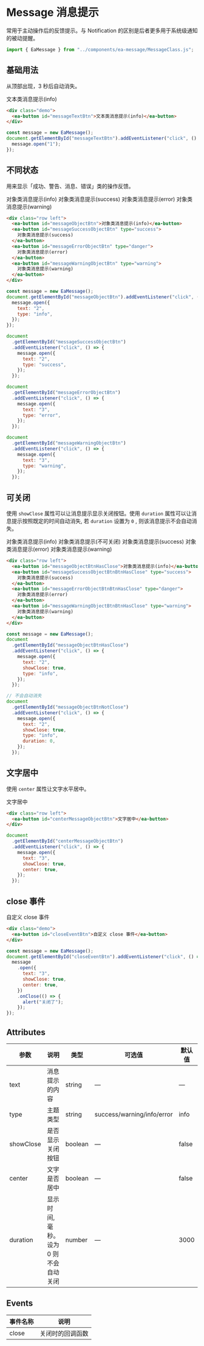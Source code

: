 <script setup>
import { onMounted } from 'vue'
import { EaMessage } from '../components/ea-message/MessageClass.js'

onMounted(() => {
    import('../index.js')
    import('./index.scss')

    const message = new EaMessage();

    // 基础用法
    document.getElementById('messageTextBtn').addEventListener('click', () => {
        message.open("1");
    })


    // 不同状态
    document.getElementById('messageObjectBtn').addEventListener('click', () => {
        message.open({
            text: "2",
            type: "info",
        });
    })

    document.getElementById('messageSuccessObjectBtn').addEventListener('click', () => {
        message.open({
            text: "2",
            type: "success",
        });
    })

    document.getElementById('messageErrorObjectBtn').addEventListener('click', () => {
        message.open({
            text: "3",
            type: "error",
        });
    })

    document.getElementById('messageWarningObjectBtn').addEventListener('click', () => {
        message.open({
            text: "3",
            type: "warning",
        });
    })

    
    // 不可关闭
    document.getElementById('messageObjectBtnHasClose').addEventListener('click', () => {
        message.open({
            text: "2",
            showClose: true,
            type: "info",
        });
    })

    document.getElementById('messageObjectBtnNotClose').addEventListener('click', () => {
        message.open({
            text: "2",
            showClose: true,
            type: "info",
            duration: 0,
        });
    })

    document.getElementById('messageSuccessObjectBtnBtnHasClose').addEventListener('click', () => {
        message.open({
            text: "2",
            showClose: true,
            type: "success",
        });
    })

    document.getElementById('messageErrorObjectBtnBtnHasClose').addEventListener('click', () => {
        message.open({
            text: "3",
            showClose: true,
            type: "error",
        });
    })

    document.getElementById('messageWarningObjectBtnBtnHasClose').addEventListener('click', () => {
        message.open({
            text: "3",
            showClose: true,
            type: "warning",
        });
    })

    // 文字居中
    document.getElementById('centerMessageObjectBtn').addEventListener('click', () => {
        message.open({
            text: "3",
            showClose: true,
            center: true,
        })
    })

    document.getElementById('closeEventBtn').addEventListener('click', () => {
        message.open({
            text: "3",
            showClose: true,
            center: true,
        }).onClose(() => {
            alert('关闭了');
        });
    })
})
</script>

# Message 消息提示

常用于主动操作后的反馈提示。与 Notification 的区别是后者更多用于系统级通知的被动提醒。

```js
import { EaMessage } from "../components/ea-message/MessageClass.js";
```

## 基础用法

从顶部出现，3 秒后自动消失。

<div class="demo">
    <ea-button id="messageTextBtn">文本类消息提示(info)</ea-button>
</div>

```html
<div class="demo">
  <ea-button id="messageTextBtn">文本类消息提示(info)</ea-button>
</div>
```

```js
const message = new EaMessage();
document.getElementById("messageTextBtn").addEventListener("click", () => {
  message.open("1");
});
```

## 不同状态

用来显示「成功、警告、消息、错误」类的操作反馈。

<div class="row left">
    <ea-button id="messageObjectBtn">对象类消息提示(info)</ea-button>
    <ea-button id="messageSuccessObjectBtn" type="success">对象类消息提示(success)</ea-button>
    <ea-button id="messageErrorObjectBtn" type="danger">对象类消息提示(error)</ea-button>
    <ea-button id="messageWarningObjectBtn" type="warning">对象类消息提示(warning)</ea-button>
</div>

```html
<div class="row left">
  <ea-button id="messageObjectBtn">对象类消息提示(info)</ea-button>
  <ea-button id="messageSuccessObjectBtn" type="success">
    对象类消息提示(success)
  </ea-button>
  <ea-button id="messageErrorObjectBtn" type="danger">
    对象类消息提示(error)
  </ea-button>
  <ea-button id="messageWarningObjectBtn" type="warning">
    对象类消息提示(warning)
  </ea-button>
</div>
```

```js
const message = new EaMessage();
document.getElementById("messageObjectBtn").addEventListener("click", () => {
  message.open({
    text: "2",
    type: "info",
  });
});

document
  .getElementById("messageSuccessObjectBtn")
  .addEventListener("click", () => {
    message.open({
      text: "2",
      type: "success",
    });
  });

document
  .getElementById("messageErrorObjectBtn")
  .addEventListener("click", () => {
    message.open({
      text: "3",
      type: "error",
    });
  });

document
  .getElementById("messageWarningObjectBtn")
  .addEventListener("click", () => {
    message.open({
      text: "3",
      type: "warning",
    });
  });
```

## 可关闭

使用 `showClose` 属性可以让消息提示显示关闭按钮。使用 `duration` 属性可以让消息提示按照既定的时间自动消失, 若 `duration` 设置为 `0` , 则该消息提示不会自动消失。

<div class="row left">
    <ea-button id="messageObjectBtnHasClose">对象类消息提示(info)</ea-button>
    <ea-button id="messageObjectBtnNotClose">对象类消息提示(不可关闭)</ea-button>
    <ea-button id="messageSuccessObjectBtnBtnHasClose" type="success">对象类消息提示(success)</ea-button>
    <ea-button id="messageErrorObjectBtnBtnHasClose" type="danger">对象类消息提示(error)</ea-button>
    <ea-button id="messageWarningObjectBtnBtnHasClose" type="warning">对象类消息提示(warning)</ea-button>
</div>

```html
<div class="row left">
  <ea-button id="messageObjectBtnHasClose">对象类消息提示(info)</ea-button>
  <ea-button id="messageSuccessObjectBtnBtnHasClose" type="success">
    对象类消息提示(success)
  </ea-button>
  <ea-button id="messageErrorObjectBtnBtnHasClose" type="danger">
    对象类消息提示(error)
  </ea-button>
  <ea-button id="messageWarningObjectBtnBtnHasClose" type="warning">
    对象类消息提示(warning)
  </ea-button>
</div>
```

```js
const message = new EaMessage();
document
  .getElementById("messageObjectBtnHasClose")
  .addEventListener("click", () => {
    message.open({
      text: "2",
      showClose: true,
      type: "info",
    });
  });

// 不会自动消失
document
  .getElementById("messageObjectBtnNotClose")
  .addEventListener("click", () => {
    message.open({
      text: "2",
      showClose: true,
      type: "info",
      duration: 0,
    });
  });
```

## 文字居中

使用 `center` 属性让文字水平居中。

<div class="row left">
    <ea-button id="centerMessageObjectBtn">文字居中</ea-button>
</div>

```html
<div class="row left">
  <ea-button id="centerMessageObjectBtn">文字居中</ea-button>
</div>
```

```js
document
  .getElementById("centerMessageObjectBtn")
  .addEventListener("click", () => {
    message.open({
      text: "3",
      showClose: true,
      center: true,
    });
  });
```

## close 事件

<div class="demo">
    <ea-button id="closeEventBtn">自定义 close 事件</ea-button>
</div>

```html
<div class="demo">
  <ea-button id="closeEventBtn">自定义 close 事件</ea-button>
</div>
```

```js
const message = new EaMessage();
document.getElementById("closeEventBtn").addEventListener("click", () => {
  message
    .open({
      text: "3",
      showClose: true,
      center: true,
    })
    .onClose(() => {
      alert("关闭了");
    });
});
```

## Attributes

| 参数      | 说明                                  | 类型    | 可选值                     | 默认值 |
| --------- | ------------------------------------- | ------- | -------------------------- | ------ |
| text      | 消息提示的内容                        | string  | —                          | —      |
| type      | 主题类型                              | string  | success/warning/info/error | info   |
| showClose | 是否显示关闭按钮                      | boolean | —                          | false  |
| center    | 文字是否居中                          | boolean | —                          | false  |
| duration  | 显示时间, 毫秒。设为 0 则不会自动关闭 | number  | —                          | 3000   |

## Events

| 事件名称 | 说明             |
| -------- | ---------------- |
| close    | 关闭时的回调函数 |
